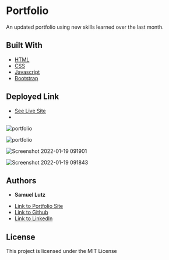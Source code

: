 # Portfolio

An updated portfolio using new skills learned over the last month.


## Built With

* [HTML](https://developer.mozilla.org/en-US/docs/Web/HTML)
* [CSS](https://developer.mozilla.org/en-US/docs/Web/CSS)
* [Javascript](https://developer.mozilla.org/en-US/docs/Web/JavaScript)
* [Bootstrap](https://getbootstrap.com/docs/4.5/getting-started/introduction/)

## Deployed Link

* [See Live Site](https://samuellutz.github.io/Portfolio/)
* 
![portfolio](https://user-images.githubusercontent.com/91674571/150181145-35c99259-b198-4bfd-a2a8-bd1e1c11ebfa.gif)

![portfolio](https://user-images.githubusercontent.com/91674571/150181221-942c1535-ae6d-4449-9d6f-7775c21f8457.gif)

![Screenshot 2022-01-19 091901](https://user-images.githubusercontent.com/91674571/150181462-e144d8d8-bece-4ef2-8fb0-0a7b4881c93b.png)

![Screenshot 2022-01-19 091843](https://user-images.githubusercontent.com/91674571/150181478-e82e7114-a8e0-49cd-8a74-0d2cff79f840.png)


## Authors

* **Samuel Lutz** 

- [Link to Portfolio Site](https://samuellutz.github.io/Portfolio/)
- [Link to Github](https://github.com/samuellutz)
- [Link to LinkedIn](https://www.linkedin.com/in/samuel-lutz-77138020b/)


## License

This project is licensed under the MIT License 
